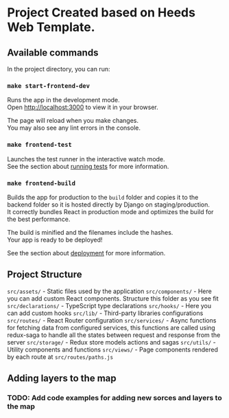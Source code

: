 # Project Created based on Heeds Web Template.

## Available commands

In the project directory, you can run:

### `make start-frontend-dev`

Runs the app in the development mode.\
Open [http://localhost:3000](http://localhost:3000) to view it in your browser.

The page will reload when you make changes.\
You may also see any lint errors in the console.

### `make frontend-test`

Launches the test runner in the interactive watch mode.\
See the section about [running tests](https://facebook.github.io/create-react-app/docs/running-tests) for more information.

### `make frontend-build`

Builds the app for production to the `build` folder and copies it to the backend folder so it is hosted directly by Django on staging/production.\
It correctly bundles React in production mode and optimizes the build for the best performance.

The build is minified and the filenames include the hashes.\
Your app is ready to be deployed!

See the section about [deployment](https://facebook.github.io/create-react-app/docs/deployment) for more information.



## Project Structure


`src/assets/` - Static files used by the application
`src/components/` - Here you can add custom React components. Structure this folder as you see fit
`src/declarations/` - TypeScript type declarations
`src/hooks/` - Here you can add custom hooks
`src/lib/` - Third-party libraries configurations
`src/routes/` - React Router configuration
`src/services/` - Async functions for fetching data from configured services, this functions are called using redux-saga to handle all the states between request and response from the server
`src/storage/` - Redux store models actions and sagas
`src/utils/` - Utility components and functions
`src/views/` - Page components rendered by each route at `src/routes/paths.js`

## Adding layers to the map

### TODO: Add code examples for adding new sorces and layers to the map
